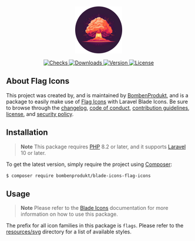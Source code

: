 <p align="center">
    <a href="https://bombenprodukt.com" target="_blank">
        <img src="https://raw.githubusercontent.com/BombenProdukt/assets/main/logo-text.svg" width="128" alt="BombenProdukt Logo" />
    </a>
</p>

<p align="center">
    <a href="https://github.com/BombenProdukt/blade-icons-flag-icons/actions">
        <img src="https://badge.sh/github/check-runs/BombenProdukt/blade-icons-flag-icons" alt="Checks" />
    </a>
    <a href="https://packagist.org/packages/bombenprodukt/blade-icons-flag-icons">
        <img src="https://badge.sh/packagist/downloads/BombenProdukt/blade-icons-flag-icons" alt="Downloads" />
    </a>
    <a href="https://packagist.org/packages/bombenprodukt/blade-icons-flag-icons">
        <img src="https://badge.sh/packagist/version/BombenProdukt/blade-icons-flag-icons" alt="Version" />
    </a>
    <a href="https://packagist.org/packages/bombenprodukt/blade-icons-flag-icons">
        <img src="https://badge.sh/packagist/license/BombenProdukt/blade-icons-flag-icons" alt="License" />
    </a>
</p>

## About Flag Icons

This project was created by, and is maintained by [BombenProdukt](https://github.com/BombenProdukt), and is a package to easily make use of [Flag Icons](https://github.com/lipis/flag-icons) with Laravel Blade Icons. Be sure to browse through the [changelog](CHANGELOG.md), [code of conduct](.github/CODE_OF_CONDUCT.md), [contribution guidelines](.github/CONTRIBUTING.md), [license](LICENSE), and [security policy](.github/SECURITY.md).

## Installation

> **Note**
> This package requires [PHP](https://www.php.net/) 8.2 or later, and it supports [Laravel](https://laravel.com/) 10 or later.

To get the latest version, simply require the project using [Composer](https://getcomposer.org/):

```bash
$ composer require bombenprodukt/blade-icons-flag-icons
```

## Usage

> **Note**
> Please refer to the [Blade Icons](https://github.com/BombenProdukt/blade-icons) documentation for more information on how to use this package.

The prefix for all icon families in this package is `flags`. Please refer to the [resources/svg](/resources/svg) directory for a list of available styles.
